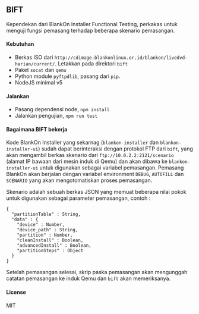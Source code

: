 ## BIFT

Kependekan dari BlankOn Installer Functional Testing, perkakas untuk menguji fungsi pemasang terhadap beberapa skenario pemasangan.

#### Kebutuhan

- Berkas ISO dari `http://cdimage.blankonlinux.or.id/blankon/livedvd-harian/current/`. Letakkan pada direktori `bift`
- Paket `socat` dan `qemu`
- Python module `pyftpdlib`, pasang dari `pip`.
- NodeJS minimal v5

#### Jalankan

- Pasang dependensi node, `npm install`
- Jalankan pengujian, `npm run test`

#### Bagaimana BIFT bekerja

Kode BlankOn Installer yang sekarnag (`blankon-installer` dan `blankon-installer-ui`) sudah dapat berinteraksi dengan protokol FTP dari `bift`, yang akan mengambil berkas skenario dari `ftp://10.0.2.2:2121/scenario` (alamat IP bawaan dari mesin induk di Qemu) dan akan dibawa ke `blankon-installer-ui` untuk digunakan sebagai variabel pemasangan. Pemasang BlankOn akan berjalan dengan variabel environment `DEBUG`, `AUTOFILL` dan `SCENARIO` yang akan mengotomatiskan proses pemasangan.

Skenario adalah sebuah berkas JSON yang memuat beberapa nilai pokok untuk digunakan sebagai parameter pemasangan, contoh :

```
{
  "partitionTable" : String,
  "data" : {
    "device" : Number,
    "device_path" : String,
    "partition" : Number,
    "cleanInstall" : Boolean,
    "advancedInstall" : Boolean,
    "partitionSteps" : Object
  }
}
```

Setelah pemasangan selesai, skrip paska pemasangan akan mengunggah catatan pemasangan ke induk Qemu dan `bift` akan memeriksanya.

#### License

MIT
